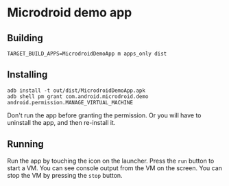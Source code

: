 # Microdroid demo app

## Building

```
TARGET_BUILD_APPS=MicrodroidDemoApp m apps_only dist
```

## Installing

```
adb install -t out/dist/MicrodroidDemoApp.apk
adb shell pm grant com.android.microdroid.demo android.permission.MANAGE_VIRTUAL_MACHINE
```

Don't run the app before granting the permission. Or you will have to uninstall
the app, and then re-install it.

## Running

Run the app by touching the icon on the launcher. Press the `run` button to
start a VM. You can see console output from the VM on the screen. You can stop
the VM by pressing the `stop` button.

